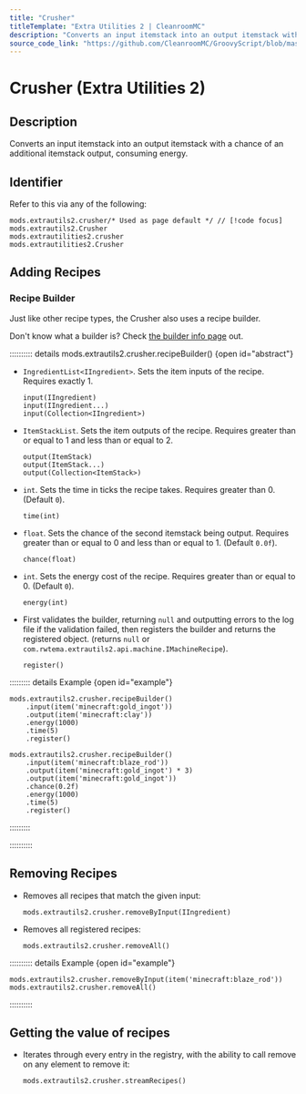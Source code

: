 ```yaml
---
title: "Crusher"
titleTemplate: "Extra Utilities 2 | CleanroomMC"
description: "Converts an input itemstack into an output itemstack with a chance of an additional itemstack output, consuming energy."
source_code_link: "https://github.com/CleanroomMC/GroovyScript/blob/master/src/main/java/com/cleanroommc/groovyscript/compat/mods/extrautils2/Crusher.java"
---
```


# Crusher (Extra Utilities 2)

## Description

Converts an input itemstack into an output itemstack with a chance of an additional itemstack output, consuming energy.

## Identifier

Refer to this via any of the following:

```groovy:no-line-numbers {1}
mods.extrautils2.crusher/* Used as page default */ // [!code focus]
mods.extrautils2.Crusher
mods.extrautilities2.crusher
mods.extrautilities2.Crusher
```


## Adding Recipes

### Recipe Builder

Just like other recipe types, the Crusher also uses a recipe builder.

Don't know what a builder is? Check [the builder info page](../../groovy/builder.md) out.

:::::::::: details mods.extrautils2.crusher.recipeBuilder() {open id="abstract"}
- `IngredientList<IIngredient>`. Sets the item inputs of the recipe. Requires exactly 1.

    ```groovy:no-line-numbers
    input(IIngredient)
    input(IIngredient...)
    input(Collection<IIngredient>)
    ```

- `ItemStackList`. Sets the item outputs of the recipe. Requires greater than or equal to 1 and less than or equal to 2.

    ```groovy:no-line-numbers
    output(ItemStack)
    output(ItemStack...)
    output(Collection<ItemStack>)
    ```

- `int`. Sets the time in ticks the recipe takes. Requires greater than 0. (Default `0`).

    ```groovy:no-line-numbers
    time(int)
    ```

- `float`. Sets the chance of the second itemstack being output. Requires greater than or equal to 0 and less than or equal to 1. (Default `0.0f`).

    ```groovy:no-line-numbers
    chance(float)
    ```

- `int`. Sets the energy cost of the recipe. Requires greater than or equal to 0. (Default `0`).

    ```groovy:no-line-numbers
    energy(int)
    ```

- First validates the builder, returning `null` and outputting errors to the log file if the validation failed, then registers the builder and returns the registered object. (returns `null` or `com.rwtema.extrautils2.api.machine.IMachineRecipe`).

    ```groovy:no-line-numbers
    register()
    ```

::::::::: details Example {open id="example"}
```groovy:no-line-numbers
mods.extrautils2.crusher.recipeBuilder()
    .input(item('minecraft:gold_ingot'))
    .output(item('minecraft:clay'))
    .energy(1000)
    .time(5)
    .register()

mods.extrautils2.crusher.recipeBuilder()
    .input(item('minecraft:blaze_rod'))
    .output(item('minecraft:gold_ingot') * 3)
    .output(item('minecraft:gold_ingot'))
    .chance(0.2f)
    .energy(1000)
    .time(5)
    .register()
```

:::::::::

::::::::::

## Removing Recipes

- Removes all recipes that match the given input:

    ```groovy:no-line-numbers
    mods.extrautils2.crusher.removeByInput(IIngredient)
    ```

- Removes all registered recipes:

    ```groovy:no-line-numbers
    mods.extrautils2.crusher.removeAll()
    ```

:::::::::: details Example {open id="example"}
```groovy:no-line-numbers
mods.extrautils2.crusher.removeByInput(item('minecraft:blaze_rod'))
mods.extrautils2.crusher.removeAll()
```

::::::::::

## Getting the value of recipes

- Iterates through every entry in the registry, with the ability to call remove on any element to remove it:

    ```groovy:no-line-numbers
    mods.extrautils2.crusher.streamRecipes()
    ```
